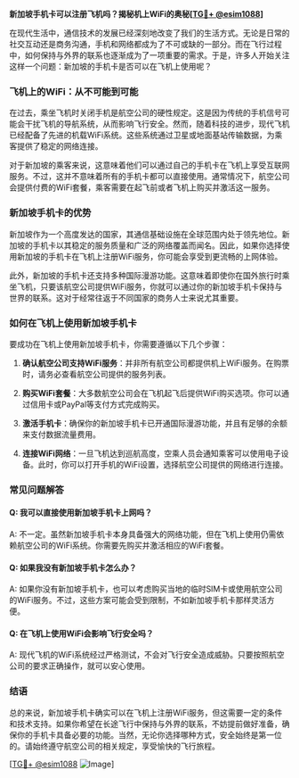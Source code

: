**新加坡手机卡可以注册飞机吗？揭秘机上WiFi的奥秘[[TG💪+ @esim1088](https://t.me/s/esim1088)]**

在现代生活中，通信技术的发展已经深刻地改变了我们的生活方式。无论是日常的社交互动还是商务沟通，手机和网络都成为了不可或缺的一部分。而在飞行过程中，如何保持与外界的联系也逐渐成为了一项重要的需求。于是，许多人开始关注这样一个问题：新加坡的手机卡是否可以在飞机上使用呢？

### 飞机上的WiFi：从不可能到可能

在过去，乘坐飞机时关闭手机是航空公司的硬性规定。这是因为传统的手机信号可能会干扰飞机的导航系统，从而影响飞行安全。然而，随着科技的进步，现代飞机已经配备了先进的机载WiFi系统。这些系统通过卫星或地面基站传输数据，为乘客提供了稳定的网络连接。

对于新加坡的乘客来说，这意味着他们可以通过自己的手机卡在飞机上享受互联网服务。不过，这并不意味着所有的手机卡都可以直接使用。通常情况下，航空公司会提供付费的WiFi套餐，乘客需要在起飞前或者飞机上购买并激活这一服务。

### 新加坡手机卡的优势

新加坡作为一个高度发达的国家，其通信基础设施在全球范围内处于领先地位。新加坡的手机卡以其稳定的服务质量和广泛的网络覆盖而闻名。因此，如果你选择使用新加坡的手机卡在飞机上注册WiFi服务，你可能会享受到更流畅的上网体验。

此外，新加坡的手机卡还支持多种国际漫游功能。这意味着即使你在国外旅行时乘坐飞机，只要该航空公司提供WiFi服务，你就可以通过你的新加坡手机卡保持与世界的联系。这对于经常往返于不同国家的商务人士来说尤其重要。

### 如何在飞机上使用新加坡手机卡

要成功在飞机上使用新加坡手机卡，你需要遵循以下几个步骤：

1. **确认航空公司支持WiFi服务**：并非所有航空公司都提供机上WiFi服务。在购票时，请务必查看航空公司提供的服务列表。
   
2. **购买WiFi套餐**：大多数航空公司会在飞机起飞后提供WiFi购买选项。你可以通过信用卡或PayPal等支付方式完成购买。

3. **激活手机卡**：确保你的新加坡手机卡已开通国际漫游功能，并且有足够的余额来支付数据流量费用。

4. **连接WiFi网络**：一旦飞机达到巡航高度，空乘人员会通知乘客可以使用电子设备。此时，你可以打开手机的WiFi设置，选择航空公司提供的网络进行连接。

### 常见问题解答

#### Q: 我可以直接使用新加坡手机卡上网吗？
A: 不一定。虽然新加坡手机卡本身具备强大的网络功能，但在飞机上使用仍需依赖航空公司的WiFi系统。你需要先购买并激活相应的WiFi套餐。

#### Q: 如果我没有新加坡手机卡怎么办？
A: 如果你没有新加坡手机卡，也可以考虑购买当地的临时SIM卡或使用航空公司的WiFi服务。不过，这些方案可能会受到限制，不如新加坡手机卡那样灵活方便。

#### Q: 在飞机上使用WiFi会影响飞行安全吗？
A: 现代飞机的WiFi系统经过严格测试，不会对飞行安全造成威胁。只要按照航空公司的要求正确操作，就可以安心使用。

### 结语

总的来说，新加坡手机卡确实可以在飞机上注册WiFi服务，但这需要一定的条件和技术支持。如果你希望在长途飞行中保持与外界的联系，不妨提前做好准备，确保你的手机卡具备必要的功能。当然，无论你选择哪种方式，安全始终是第一位的。请始终遵守航空公司的相关规定，享受愉快的飞行旅程。

[[TG💪+ @esim1088](https://t.me/s/esim1088) ![Image](https://i.postimg.cc/4NQfJmqS/Snipaste-2025-05-13-00-14-12.png)]